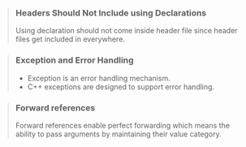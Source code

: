 > ### Headers Should Not Include using Declarations
> Using declaration should not come inside header file since header files get included in everywhere.

> ### Exception and Error Handling
> - Exception is an error handling mechanism.
> - C++ exceptions are designed to support error handling.


> ### Forward references
> Forward references enable perfect forwarding which means the ability to pass arguments by maintaining their value category.
